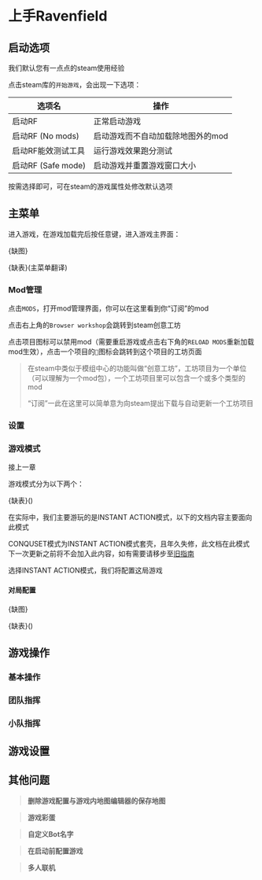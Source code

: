 # 上手Ravenfield

## 启动选项

我们默认您有一点点的steam使用经验

点击steam库的`开始游戏`，会出现一下选项：

| 选项名 | 操作 |
|------|------|
| 启动RF | 正常启动游戏 |
| 启动RF (No mods) | 启动游戏而不自动加载除地图外的mod |
| 启动RF能效测试工具 | 运行游戏效果跑分测试 |
| 启动RF (Safe mode) | 启动游戏并重置游戏窗口大小 |

按需选择即可，可在steam的游戏属性处修改默认选项


## 主菜单
进入游戏，在游戏加载完后按任意键，进入游戏主界面：

{缺图}

{缺表}(主菜单翻译)

### Mod管理

点击`MODS`，打开mod管理界面，你可以在这里看到你“订阅”的mod

点击右上角的`Browser workshop`会跳转到steam创意工坊

点击项目图标可以禁用mod（需要重启游戏或点击右下角的`RELOAD MODS`重新加载mod生效），点击一个项目的`🔧`图标会跳转到这个项目的工坊页面

> 在steam中类似于模组中心的功能叫做“创意工坊”，工坊项目为一个单位（可以理解为一个mod包），一个工坊项目里可以包含一个或多个类型的mod
>
> “订阅”一此在这里可以简单意为向steam提出下载与自动更新一个工坊项目

### 设置

### 游戏模式
接上一章

游戏模式分为以下两个：

{缺表}()

在实际中，我们主要游玩的是INSTANT ACTION模式，以下的文档内容主要面向此模式

CONQUSET模式为INSTANT ACTION模式套壳，且年久失修，此文档在此模式下一次更新之前将不会加入此内容，如有需要请移步至[旧指南](https://steamcommunity.com/sharedfiles/filedetails/?id=2805259547)

选择INSTANT ACTION模式，我们将配置这局游戏
#### 对局配置

{缺图}

{缺表}()



## 游戏操作
### 基本操作
### 团队指挥
### 小队指挥
## 游戏设置
## 其他问题
> **删除游戏配置与游戏内地图编辑器的保存地图**
>

> **游戏彩蛋**

> **自定义Bot名字**

> **在启动前配置游戏**

> **多人联机**